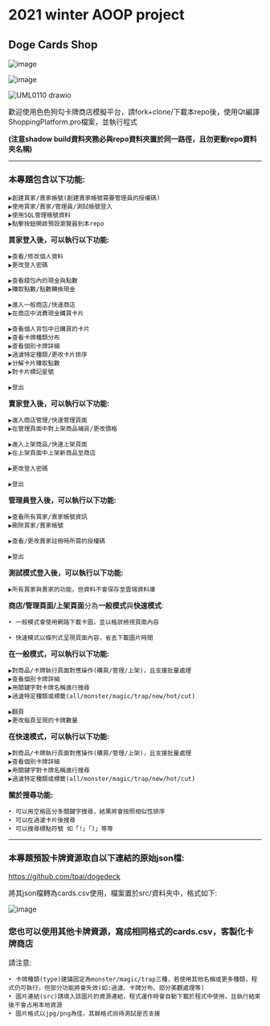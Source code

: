# 2021 winter AOOP project

## Doge Cards Shop

![image](https://user-images.githubusercontent.com/71783619/148678113-8769058c-86c7-4673-b289-6d99826498e5.png)

![image](https://user-images.githubusercontent.com/71783619/149455309-8057a636-77d3-4f95-bf96-e55edeb38dac.png)

![UML0110 drawio](https://user-images.githubusercontent.com/71783619/149455104-fe7d98b3-4aaa-431f-81f9-20e0299bd162.png)

歡迎使用色色狗勾卡牌商店模擬平台，請fork+clone/下載本repo後，使用Qt編譯ShoppingPlatform.pro檔案，並執行程式

**(注意shadow build資料夾務必與repo資料夾置於同一路徑，且勿更動repo資料夾名稱)**

----------
### 本專題包含以下功能:

```
▶創建買家/賣家帳號(創建賣家帳號需要管理員的授權碼)
▶使用買家/賣家/管理員/測試帳號登入
▶使用SQL管理帳號資料
▶點擊按鈕開啟預設瀏覽器到本repo
```

**買家登入後，可以執行以下功能:**

```
▶查看/修改個人資料
▶更改登入密碼

▶查看錢包內的現金與點數
▶賺取點數/點數轉換現金

▶進入一般商店/快速商店
▶在商店中消費現金購買卡片

▶查看個人背包中已購買的卡片
▶查看卡牌種類分布
▶查看個別卡牌詳細
▶過濾特定種類/更改卡片排序
▶分解卡片賺取點數
▶對卡片標記星號

▶登出
```

**賣家登入後，可以執行以下功能:**

```
▶進入商店管理/快速管理頁面
▶在管理頁面中對上架商品補貨/更改價格

▶進入上架商品/快速上架頁面
▶在上架頁面中上架新商品至商店

▶更改登入密碼

▶登出
```

**管理員登入後，可以執行以下功能:**

```
▶查看所有買家/賣家帳號資訊
▶刪除買家/賣家帳號

▶查看/更改賣家註冊時所需的授權碼

▶登出
```

**測試模式登入後，可以執行以下功能:**

```
▶所有買家與賣家的功能，但資料不會保存至雲端資料庫
```

**商店/管理頁面/上架頁面**分為**一般模式**與**快速模式**:

```
‣ 一般模式會使用網路下載卡圖，並以格狀檢視頁面內容

‣ 快速模式以條列式呈現頁面內容，省去下載圖片時間
```

**在一般模式，可以執行以下功能:**

```
▶對商品/卡牌執行頁面對應操作(購買/管理/上架)，且支援批量處理
▶查看個別卡牌詳細
▶用關鍵字對卡牌名稱進行搜尋
▶過濾特定種類或標籤(all/monster/magic/trap/new/hot/cut)

▶翻頁
▶更改每頁呈現的卡牌數量
```

**在快速模式，可以執行以下功能:**

```
▶對商品/卡牌執行頁面對應操作(購買/管理/上架)，且支援批量處理
▶查看個別卡牌詳細
▶用關鍵字對卡牌名稱進行搜尋
▶過濾特定種類或標籤(all/monster/magic/trap/new/hot/cut)
```

**關於搜尋功能:**

```
‣ 可以用空格區分多關鍵字搜尋，結果將會按照相似性排序
‣ 可以在過濾卡片後搜尋
‣ 可以搜尋標點符號 如「!」「)」等等
```

----------
### 本專題預設卡牌資源取自以下連結的原始json檔:

https://github.com/tpai/dogedeck

將其json檔轉為cards.csv使用，檔案置於src/資料夾中，格式如下:

![image](https://user-images.githubusercontent.com/71783619/148679474-5e22548c-329c-428f-b934-1fded3eb64e5.png)

### 您也可以使用其他卡牌資源，寫成相同格式的cards.csv，客製化卡牌商店

請注意:

```
‣ 卡牌種類(type)建議固定為monster/magic/trap三種，若使用其他名稱或更多種類，程式仍可執行，但部分功能將會失效(如:過濾、卡牌分布、部分美觀處理等)
‣ 圖片連結(src)請填入該圖片的資源連結，程式運作時會自動下載於程式中使用，且執行結束後不會占用本地資源
‣ 圖片格式以jpg/png為佳，其餘格式尚待測試是否支援
```
